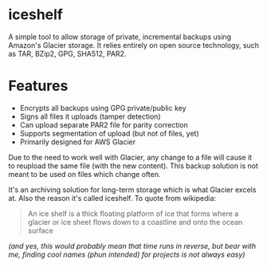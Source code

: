 # iceshelf

A simple tool to allow storage of private, incremental backups using Amazon's Glacier storage. It relies entirely on open source technology, such as TAR, BZip2, GPG, SHA512, PAR2.

# Features

- Encrypts all backups using GPG private/public key
- Signs all files it uploads (tamper detection)
- Can upload separate PAR2 file for parity correction
- Supports segmentation of upload (but not of files, yet)
- Primarily designed for AWS Glacier

Due to the need to work well with Glacier, any change to a file will cause it
to reupload the same file (with the new content). This backup solution is not
meant to be used on files which change often.

It's an archiving solution for long-term storage which is what Glacier excels
at. Also the reason it's called iceshelf. To quote from wikipedia:

> An ice shelf is a thick floating platform of ice that forms where a glacier or ice sheet flows down to a coastline and onto the ocean surface

*(and yes, this would probably mean that time runs in reverse, but bear with
me, finding cool names (phun intended) for projects is not always easy)*
